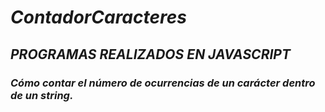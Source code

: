 # **_ContadorCaracteres_**

## **_PROGRAMAS REALIZADOS EN JAVASCRIPT_**
### **_Cómo contar el número de ocurrencias de un carácter dentro de un string._**
